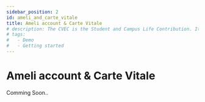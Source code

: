 ```yaml
---
sidebar_position: 2
id: ameli_and_carte_vitale
title: Ameli account & Carte Vitale
# description: The CVEC is the Student and Campus Life Contribution. It is mandotary for all students in France to pay this amount.
# tags:
#   - Demo
#   - Getting started
---
```


# Ameli account & Carte Vitale

Comming Soon..
